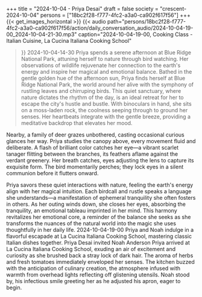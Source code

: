 +++
title = "2024-10-04 - Priya Desai"
draft = false
society = "crescent-2024-10-04"
persons = ["18bc2f28-f777-4fc2-a3a0-ca902f617f56"]
+++
{{< get_images_horizontal >}}
{{< audio
    path="persons/18bc2f28-f777-4fc2-a3a0-ca902f617f56/action/daily_conversation_audio/2024-10-04-19-00_2024-10-04-21-30.mp3" 
    caption="2024-10-04-19-00, Cooking Class - Italian Cuisine, La Cucina Italiana Cooking School"
>}}
2024-10-04-14-30
Priya spends a serene afternoon at Blue Ridge National Park, attuning herself to nature through bird watching. Her observations of wildlife rejuvenate her connection to the earth's energy and inspire her magical and emotional balance.
Bathed in the gentle golden hue of the afternoon sun, Priya finds herself at Blue Ridge National Park, the world around her alive with the symphony of rustling leaves and chirruping birds. This quiet sanctuary, where nature dictates the rhythm of the day, is an ideal retreat for her to escape the city's hustle and bustle. With binoculars in hand, she sits on a moss-laden rock, the coolness seeping through to ground her senses. Her heartbeats integrate with the gentle breeze, providing a meditative backdrop that elevates her mood.

Nearby, a family of deer grazes unbothered, casting occasional curious glances her way. Priya studies the canopy above, every movement fluid and deliberate. A flash of brilliant color catches her eye—a vibrant scarlet tanager flitting between the branches, its feathers aflame against the verdant greenery. Her breath catches, eyes adjusting the lens to capture its exquisite form. The bird momentarily perches; they lock eyes in a silent communion before it flutters onward. 

Priya savors these quiet interactions with nature, feeling the earth's energy align with her magical intuition. Each birdcall and rustle speaks a language she understands—a manifestation of ephemeral tranquility she often fosters in others. As her outing winds down, she closes her eyes, absorbing the tranquility, an emotional tableau imprinted in her mind. This harmony revitalizes her emotional core, a reminder of the balance she seeks as she transforms the nuances of the natural world into the magic she uses thoughtfully in her daily life.
2024-10-04-19-00
Priya and Noah indulge in a flavorful escapade at La Cucina Italiana Cooking School, mastering classic Italian dishes together.
Priya Desai invited Noah Anderson
Priya arrived at La Cucina Italiana Cooking School, exuding an air of excitement and curiosity as she brushed back a stray lock of dark hair. The aroma of herbs and fresh tomatoes immediately enveloped her senses. The kitchen buzzed with the anticipation of culinary creation, the atmosphere infused with warmth from overhead lights reflecting off glistening utensils. Noah stood by, his infectious smile greeting her as he adjusted his apron, eager to begin.
